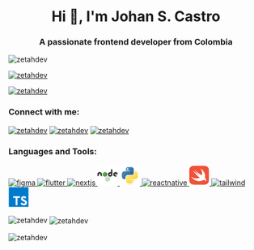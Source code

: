 <h1 align="center">Hi 👋, I'm Johan S. Castro</h1>
<h3 align="center">A passionate frontend developer from Colombia</h3>

<p align="left"> <img src="https://komarev.com/ghpvc/?username=zetahdev&label=Profile%20views&color=0e75b6&style=flat" alt="zetahdev" /> </p>

<p align="left"> <a href="https://github.com/ryo-ma/github-profile-trophy"><img src="https://github-profile-trophy.vercel.app/?username=zetahdev" alt="zetahdev" /></a> </p>

<p align="left"> <a href="https://twitter.com/zetahdev" target="blank"><img src="https://img.shields.io/twitter/follow/zetahdev?logo=twitter&style=for-the-badge" alt="zetahdev" /></a> </p>

<h3 align="left">Connect with me:</h3>
<p align="left">
<a href="https://twitter.com/zetahdev" target="blank"><img align="center" src="https://raw.githubusercontent.com/rahuldkjain/github-profile-readme-generator/master/src/images/icons/Social/twitter.svg" alt="zetahdev" height="30" width="40" /></a>
<a href="https://linkedin.com/in/zetahdev" target="blank"><img align="center" src="https://raw.githubusercontent.com/rahuldkjain/github-profile-readme-generator/master/src/images/icons/Social/linked-in-alt.svg" alt="zetahdev" height="30" width="40" /></a>
<a href="https://instagram.com/zetahdev" target="blank"><img align="center" src="https://raw.githubusercontent.com/rahuldkjain/github-profile-readme-generator/master/src/images/icons/Social/instagram.svg" alt="zetahdev" height="30" width="40" /></a>
</p>

<h3 align="left">Languages and Tools:</h3>
<p align="left"> <a href="https://www.figma.com/" target="_blank" rel="noreferrer"> <img src="https://www.vectorlogo.zone/logos/figma/figma-icon.svg" alt="figma" width="40" height="40"/> </a> <a href="https://flutter.dev" target="_blank" rel="noreferrer"> <img src="https://www.vectorlogo.zone/logos/flutterio/flutterio-icon.svg" alt="flutter" width="40" height="40"/> </a> <a href="https://nextjs.org/" target="_blank" rel="noreferrer"> <img src="https://cdn.worldvectorlogo.com/logos/nextjs-2.svg" alt="nextjs" width="40" height="40"/> </a> <a href="https://nodejs.org" target="_blank" rel="noreferrer"> <img src="https://raw.githubusercontent.com/devicons/devicon/master/icons/nodejs/nodejs-original-wordmark.svg" alt="nodejs" width="40" height="40"/> </a> <a href="https://www.python.org" target="_blank" rel="noreferrer"> <img src="https://raw.githubusercontent.com/devicons/devicon/master/icons/python/python-original.svg" alt="python" width="40" height="40"/> </a> <a href="https://reactnative.dev/" target="_blank" rel="noreferrer"> <img src="https://reactnative.dev/img/header_logo.svg" alt="reactnative" width="40" height="40"/> </a> <a href="https://developer.apple.com/swift/" target="_blank" rel="noreferrer"> <img src="https://raw.githubusercontent.com/devicons/devicon/master/icons/swift/swift-original.svg" alt="swift" width="40" height="40"/> </a> <a href="https://tailwindcss.com/" target="_blank" rel="noreferrer"> <img src="https://www.vectorlogo.zone/logos/tailwindcss/tailwindcss-icon.svg" alt="tailwind" width="40" height="40"/> </a> <a href="https://www.typescriptlang.org/" target="_blank" rel="noreferrer"> <img src="https://raw.githubusercontent.com/devicons/devicon/master/icons/typescript/typescript-original.svg" alt="typescript" width="40" height="40"/> </a> </p>

<p><img align="left" src="https://github-readme-stats.vercel.app/api/top-langs?username=zetahdev&show_icons=true&locale=en&layout=compact" alt="zetahdev" /></p>

<p>&nbsp;<img align="center" src="https://github-readme-stats.vercel.app/api?username=zetahdev&show_icons=true&locale=en" alt="zetahdev" /></p>

<p><img align="center" src="https://github-readme-streak-stats.herokuapp.com/?user=zetahdev&" alt="zetahdev" /></p>
